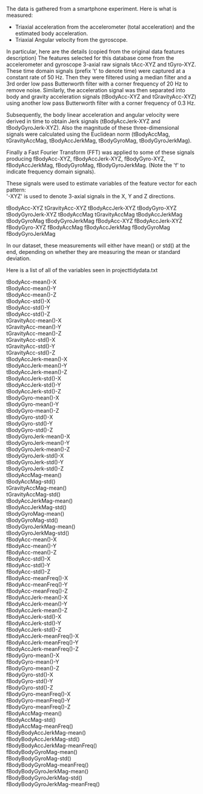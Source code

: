  The data is gathered from a smartphone experiment.  Here is what is measured:
 - Triaxial acceleration from the accelerometer (total acceleration) and the estimated body acceleration.
- Triaxial Angular velocity from the gyroscope. 

In particular, here are the details (copied from the original data features description)
The features selected for this database come from the accelerometer and gyroscope 3-axial raw signals tAcc-XYZ and tGyro-XYZ. These time domain signals (prefix 't' to denote time) were captured at a constant rate of 50 Hz. Then they were filtered using a median filter and a 3rd order low pass Butterworth filter with a corner frequency of 20 Hz to remove noise. Similarly, the acceleration signal was then separated into body and gravity acceleration signals (tBodyAcc-XYZ and tGravityAcc-XYZ) using another low pass Butterworth filter with a corner frequency of 0.3 Hz. 

Subsequently, the body linear acceleration and angular velocity were derived in time to obtain Jerk signals (tBodyAccJerk-XYZ and tBodyGyroJerk-XYZ). Also the magnitude of these three-dimensional signals were calculated using the Euclidean norm (tBodyAccMag, tGravityAccMag, tBodyAccJerkMag, tBodyGyroMag, tBodyGyroJerkMag). 

Finally a Fast Fourier Transform (FFT) was applied to some of these signals producing fBodyAcc-XYZ, fBodyAccJerk-XYZ, fBodyGyro-XYZ, fBodyAccJerkMag, fBodyGyroMag, fBodyGyroJerkMag. (Note the 'f' to indicate frequency domain signals). 

These signals were used to estimate variables of the feature vector for each pattern:  
'-XYZ' is used to denote 3-axial signals in the X, Y and Z directions.

tBodyAcc-XYZ
tGravityAcc-XYZ
tBodyAccJerk-XYZ
tBodyGyro-XYZ
tBodyGyroJerk-XYZ
tBodyAccMag
tGravityAccMag
tBodyAccJerkMag
tBodyGyroMag
tBodyGyroJerkMag
fBodyAcc-XYZ
fBodyAccJerk-XYZ
fBodyGyro-XYZ
fBodyAccMag
fBodyAccJerkMag
fBodyGyroMag
fBodyGyroJerkMag

In our dataset, these measurements will either have mean() or std() at the end, depending on whether they are measuring the mean or standard deviation.
 
 Here is a list of all of the variables seen in projecttidydata.txt
 
 tBodyAcc-mean()-X               
 tBodyAcc-mean()-Y              
 tBodyAcc-mean()-Z               
 tBodyAcc-std()-X               
 tBodyAcc-std()-Y                
 tBodyAcc-std()-Z               
 tGravityAcc-mean()-X            
 tGravityAcc-mean()-Y           
 tGravityAcc-mean()-Z            
 tGravityAcc-std()-X            
 tGravityAcc-std()-Y             
 tGravityAcc-std()-Z            
 tBodyAccJerk-mean()-X           
 tBodyAccJerk-mean()-Y          
 tBodyAccJerk-mean()-Z           
 tBodyAccJerk-std()-X           
 tBodyAccJerk-std()-Y            
 tBodyAccJerk-std()-Z           
 tBodyGyro-mean()-X              
 tBodyGyro-mean()-Y             
 tBodyGyro-mean()-Z              
 tBodyGyro-std()-X              
 tBodyGyro-std()-Y               
 tBodyGyro-std()-Z              
 tBodyGyroJerk-mean()-X          
 tBodyGyroJerk-mean()-Y         
 tBodyGyroJerk-mean()-Z          
 tBodyGyroJerk-std()-X          
 tBodyGyroJerk-std()-Y           
 tBodyGyroJerk-std()-Z          
 tBodyAccMag-mean()              
 tBodyAccMag-std()              
 tGravityAccMag-mean()           
 tGravityAccMag-std()           
 tBodyAccJerkMag-mean()          
 tBodyAccJerkMag-std()          
 tBodyGyroMag-mean()             
 tBodyGyroMag-std()             
 tBodyGyroJerkMag-mean()         
 tBodyGyroJerkMag-std()         
 fBodyAcc-mean()-X               
 fBodyAcc-mean()-Y              
 fBodyAcc-mean()-Z               
 fBodyAcc-std()-X               
 fBodyAcc-std()-Y                
 fBodyAcc-std()-Z               
 fBodyAcc-meanFreq()-X           
 fBodyAcc-meanFreq()-Y          
 fBodyAcc-meanFreq()-Z           
 fBodyAccJerk-mean()-X          
 fBodyAccJerk-mean()-Y           
 fBodyAccJerk-mean()-Z          
 fBodyAccJerk-std()-X            
 fBodyAccJerk-std()-Y           
 fBodyAccJerk-std()-Z            
 fBodyAccJerk-meanFreq()-X      
 fBodyAccJerk-meanFreq()-Y       
 fBodyAccJerk-meanFreq()-Z      
 fBodyGyro-mean()-X              
 fBodyGyro-mean()-Y             
 fBodyGyro-mean()-Z              
 fBodyGyro-std()-X              
 fBodyGyro-std()-Y               
 fBodyGyro-std()-Z              
 fBodyGyro-meanFreq()-X          
 fBodyGyro-meanFreq()-Y         
 fBodyGyro-meanFreq()-Z          
 fBodyAccMag-mean()             
 fBodyAccMag-std()               
 fBodyAccMag-meanFreq()         
 fBodyBodyAccJerkMag-mean()      
 fBodyBodyAccJerkMag-std()      
 fBodyBodyAccJerkMag-meanFreq()  
 fBodyBodyGyroMag-mean()        
 fBodyBodyGyroMag-std()          
 fBodyBodyGyroMag-meanFreq()    
 fBodyBodyGyroJerkMag-mean()     
 fBodyBodyGyroJerkMag-std()     
 fBodyBodyGyroJerkMag-meanFreq()
